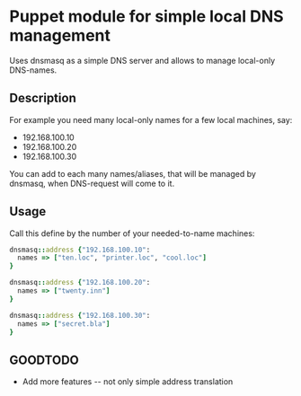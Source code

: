 # Puppet module for simple local DNS management 

Uses dnsmasq as a simple DNS server and allows to manage local-only DNS-names.

## Description

For example you need many local-only names for a few local machines, say:
 * 192.168.100.10
 * 192.168.100.20
 * 192.168.100.30

You can add to each many names/aliases, that will be managed by dnsmasq, when DNS-request will come to it.

## Usage

Call this define by the number of your needed-to-name machines:

```ruby
dnsmasq::address {"192.168.100.10":
  names => ["ten.loc", "printer.loc", "cool.loc"]
}

dnsmasq::address {"192.168.100.20":
  names => ["twenty.inn"]
}

dnsmasq::address {"192.168.100.30":
  names => ["secret.bla"]
}
```

## GOODTODO

* Add more features -- not only simple address translation
